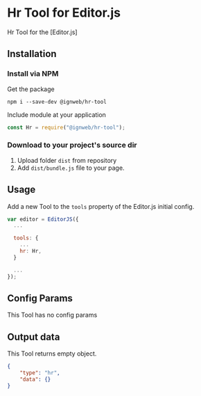 # Hr Tool for Editor.js

Hr Tool for the [Editor.js]

## Installation

### Install via NPM

Get the package

```shell
npm i --save-dev @ignweb/hr-tool
```

Include module at your application

```javascript
const Hr = require("@ignweb/hr-tool");
```

### Download to your project's source dir

1. Upload folder `dist` from repository
2. Add `dist/bundle.js` file to your page.

## Usage

Add a new Tool to the `tools` property of the Editor.js initial config.

```javascript
var editor = EditorJS({
  ...

  tools: {
    ...
    hr: Hr,
  }

  ...
});
```

## Config Params

This Tool has no config params

## Output data

This Tool returns empty object.

```json
{
    "type": "hr",
    "data": {}
}
```
